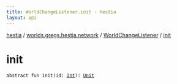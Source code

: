 ```yaml
---
title: WorldChangeListener.init - hestia
layout: api
---
```


<div class='api-docs-breadcrumbs'><a href="../../index.html">hestia</a> / <a href="../index.html">worlds.gregs.hestia.network</a> / <a href="index.html">WorldChangeListener</a> / <a href="./init.html">init</a></div>

# init

<div class="signature"><code><span class="keyword">abstract</span> <span class="keyword">fun </span><span class="identifier">init</span><span class="symbol">(</span><span class="parameterName" id="worlds.gregs.hestia.network.WorldChangeListener$init(kotlin.Int)/id">id</span><span class="symbol">:</span>&nbsp;<a href="https://kotlinlang.org/api/latest/jvm/stdlib/kotlin/-int/index.html"><span class="identifier">Int</span></a><span class="symbol">)</span><span class="symbol">: </span><a href="https://kotlinlang.org/api/latest/jvm/stdlib/kotlin/-unit/index.html"><span class="identifier">Unit</span></a></code></div>
